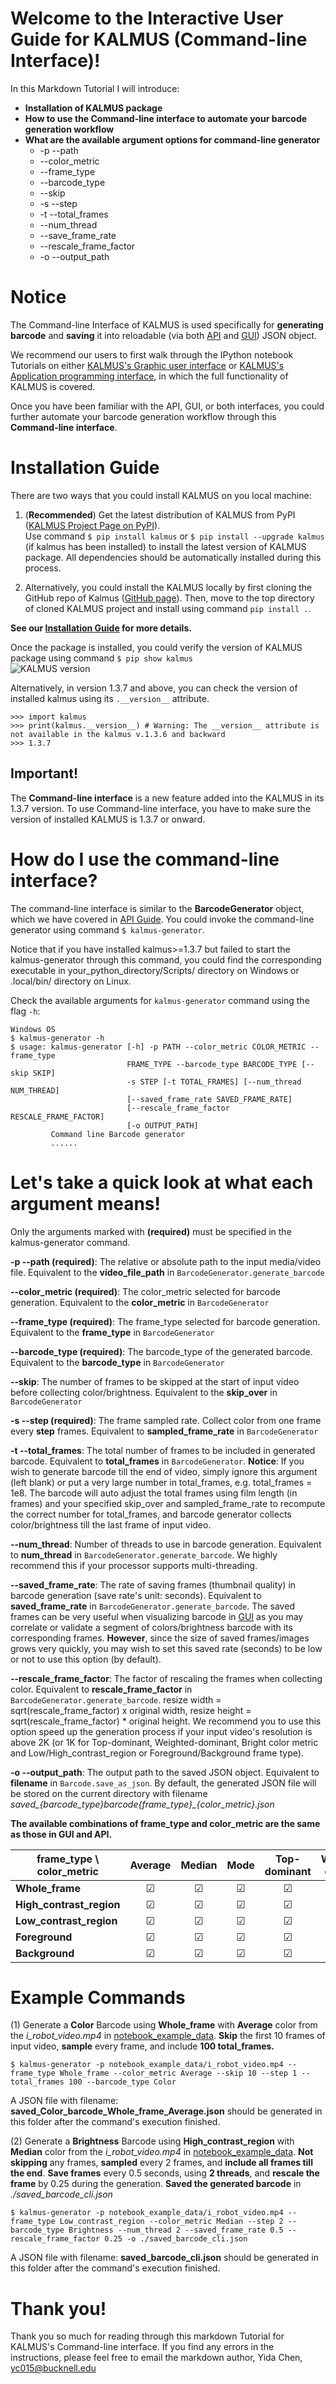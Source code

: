 # Welcome to the Interactive User Guide for KALMUS (Command-line Interface)!

In this Markdown Tutorial I will introduce:
- **Installation of KALMUS package**
- **How to use the Command-line interface to automate your barcode generation workflow**
- **What are the available argument options for command-line generator**
    - -p --path
    - --color_metric
    - --frame_type
    - --barcode_type
    - --skip
    - -s --step
    - -t --total_frames
    - --num_thread
    - --save_frame_rate
    - --rescale_frame_factor
    - -o --output_path

# Notice

The Command-line Interface of KALMUS is used specifically for **generating barcode** and **saving** it into 
reloadable (via both [API](user_guide_for_kalmus_api.ipynb) and [GUI](user_guide_for_kalmus_gui.ipynb)) JSON object.

We recommend our users to first walk through the IPython notebook Tutorials on either 
[KALMUS's Graphic user interface](user_guide_for_kalmus_gui.ipynb) or [KALMUS's Application programming interface](user_guide_for_kalmus_api.ipynb), 
in which the full functionality of KALMUS is covered.

Once you have been familiar with the API, GUI, or both interfaces, you could further automate your barcode generation workflow 
through this **Command-line interface**.

# Installation Guide

There are two ways that you could install KALMUS on you local machine:  
1. (**Recommended**) Get the latest distribution of KALMUS from PyPI ([KALMUS Project Page on PyPI](https://pypi.org/project/kalmus/)).  
Use command `$ pip install kalmus` or `$ pip install --upgrade kalmus` (if kalmus has been installed) to install the latest version of KALMUS package. All dependencies should be automatically installed during this process.

2. Alternatively, you could install the KALMUS locally by first cloning the GitHub repo of Kalmus ([GitHub page](https://github.com/KALMUS-Color-Toolkit/KALMUS)). Then, move to the top directory of cloned KALMUS project and install using command `pip install .`. 

**See our [Installation Guide](https://kalmus-color-toolkit.github.io/KALMUS/install.html) for more details.**

Once the package is installed, you could verify the version of KALMUS package using command `$ pip show kalmus`  
![KALMUS version](notebook_figures/kalmus_version.png)

Alternatively, in version 1.3.7 and above, you can check the version of installed kalmus using its 
`.__version__` attribute.

```jupyter
>>> import kalmus
>>> print(kalmus.__version__) # Warning: The __version__ attribute is not available in the kalmus v.1.3.6 and backward
>>> 1.3.7 
```

## Important!

The **Command-line interface** is a new feature added into the KALMUS in its 1.3.7 version. To use Command-line 
interface, you have to make sure the version of installed KALMUS is 1.3.7 or onward.

# How do I use the command-line interface?

The command-line interface is similar to the **BarcodeGenerator** object, which we have covered in [API Guide](user_guide_for_kalmus_api.ipynb). 
You could invoke the command-line generator using command `$ kalmus-generator`. 

Notice that if you have installed 
kalmus>=1.3.7 but failed to start the kalmus-generator through this command, you could find the corresponding executable 
in your_python_directory/Scripts/ directory on Windows or .local/bin/ directory on Linux.

Check the available arguments for `kalmus-generator` command using the flag `-h`:

```
Windows OS
$ kalmus-generator -h
$ usage: kalmus-generator [-h] -p PATH --color_metric COLOR_METRIC --frame_type
                          FRAME_TYPE --barcode_type BARCODE_TYPE [--skip SKIP]
                          -s STEP [-t TOTAL_FRAMES] [--num_thread NUM_THREAD]
                          [--saved_frame_rate SAVED_FRAME_RATE]
                          [--rescale_frame_factor RESCALE_FRAME_FACTOR]
                          [-o OUTPUT_PATH]
         Command line Barcode generator
         ......
```

# Let's take a quick look at what each argument means!

Only the arguments marked with **(required)** must be specified in the kalmus-generator command.

**-p --path (required)**: The relative or absolute path to the input media/video file. Equivalent to the **video_file_path** in 
`BarcodeGenerator.generate_barcode`

**--color_metric (required)**: The color_metric selected for barcode generation. Equivalent to the **color_metric** in `BarcodeGenerator`
    
**--frame_type (required)**: The frame_type selected for barcode generation. Equivalent to the **frame_type** in `BarcodeGenerator`

**--barcode_type (required)**: The barcode_type of the generated barcode. Equivalent to the **barcode_type** in `BarcodeGenerator`

**--skip**: The number of frames to be skipped at the start of input video before collecting color/brightness.
Equivalent to the **skip_over** in `BarcodeGenerator`
     
**-s --step (required)**: The frame sampled rate. Collect color from one frame every **step** frames. Equivalent to **sampled_frame_rate** 
in `BarcodeGenerator`

**-t --total_frames**: The total number of frames to be included in generated barcode. Equivalent to **total_frames** in
`BarcodeGenerator`. **Notice**: If you wish to generate barcode till the end of video, simply ignore this argument (left blank)
 or put a very large number in total_frames, e.g. total_frames = 1e8. The barcode will auto adjust the total frames 
 using film length (in frames) and your specified skip_over and sampled_frame_rate to recompute the correct number for 
 total_frames, and barcode generator collects color/brightness till the last frame of input video.

**--num_thread**: Number of threads to use in barcode generation. Equivalent to **num_thread** in 
`BarcodeGenerator.generate_barcode`. We highly recommend this if your processor supports multi-threading.

**--saved_frame_rate**: The rate of saving frames (thumbnail quality) in barcode generation (save rate's unit: seconds). Equivalent to **saved_frame_rate** 
in `BarcodeGenerator.generate_barcode`. The saved frames can be very useful when visualizing barcode in [GUI](user_guide_for_kalmus_gui.ipynb) 
as you may correlate or validate a segment of colors/brightness barcode with its corresponding frames. **However**, since
the size of saved frames/images grows very quickly, you may wish to set this saved rate (seconds) to be low or not to 
use this option (by default).

**--rescale_frame_factor**: The factor of rescaling the frames when collecting color. Equivalent to **rescale_frame_factor** in `BarcodeGenerator.generate_barcode`.
 resize width = sqrt(rescale_frame_factor) x original width, resize height = sqrt(rescale_frame_factor) * original height. 
 We recommend you to use this option speed up the generation process if your input video's resolution is above 2K 
 (or 1K for Top-dominant, Weighted-dominant, Bright color metric and Low/High_contrast_region or Foreground/Background frame type).
  
**-o --output_path**: The output path to the saved JSON object. Equivalent to **filename** in `Barcode.save_as_json`. 
By default, the generated JSON file will be stored on the current directory with filename 
*saved_{barcode_type}_barcode_{frame_type}_{color_metric}.json* 

**The available combinations of frame_type and color_metric are the same as those in GUI and API.**

| frame_type \ color_metric | Average | Median |  Mode  | Top-dominant | Weighted-dominant | Brightest | Bright |
| --------------------------| :-----: | :----: | :----: | :----------: | :---------------: | :-------: | :----: |
| **Whole_frame**               | &#9745; |   &#9745;  |  &#9745; |      &#9745;     |        &#9745;    |    &#9745;    |   &#9745;   |
| **High_contrast_region**      | &#9745; |   &#9745;  |  &#9745; |      &#9745;     |      &#9745;      |    &#9745;    |   &#x2612;  |
| **Low_contrast_region**       | &#9745; |   &#9745;  |  &#9745; |      &#9745;     |      &#9745;      |    &#9745;    |   &#x2612;  |
| **Foreground**                | &#9745; |   &#9745;  |  &#9745; |      &#9745;     |      &#9745;      |    &#9745;    |   &#x2612;  |
| **Background**                | &#9745; |   &#9745;  |  &#9745; |      &#9745;     |      &#9745;      |    &#9745;    |   &#x2612;  |

# Example Commands

(1) Generate a **Color** Barcode using **Whole_frame** with **Average** color from the *i_robot_video.mp4* in [notebook_example_data](notebook_example_data). 
**Skip** the first 10 frames of input video, **sample** every frame, and include **100 total_frames.**

```
$ kalmus-generator -p notebook_example_data/i_robot_video.mp4 --frame_type Whole_frame --color_metric Average --skip 10 --step 1 --total_frames 100 --barcode_type Color
```

A JSON file with filename: **saved_Color_barcode_Whole_frame_Average.json** should be generated in this folder after the 
command's execution finished.

(2) Generate a **Brightness** Barcode using **High_contrast_region** with **Median** color from the *i_robot_video.mp4* in [notebook_example_data](notebook_example_data). 
**Not skipping** any frames, **sampled** every 2 frames, and **include all frames till the end**. **Save frames** every 
0.5 seconds, using **2 threads**, and **rescale the frame** by 0.25 during the generation. **Saved the generated barcode** 
in *./saved_barcode_cli.json*

```
$ kalmus-generator -p notebook_example_data/i_robot_video.mp4 --frame_type Low_contrast_region --color_metric Median --step 2 --barcode_type Brightness --num_thread 2 --saved_frame_rate 0.5 --rescale_frame_factor 0.25 -o ./saved_barcode_cli.json
```

A JSON file with filename: **saved_barcode_cli.json** should be generated in this folder after the 
command's execution finished.

# Thank you!

Thank you so much for reading through this markdown Tutorial for KALMUS's Command-line interface.
If you find any errors in the instructions, please feel free to email the markdown author, Yida Chen, <yc015@bucknell.edu> 
